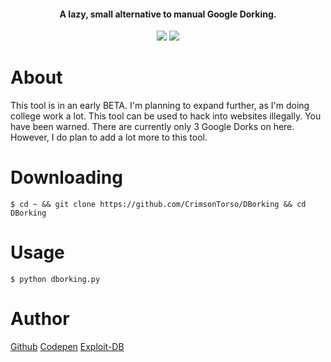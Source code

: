 <h4 align="center">
A lazy, small alternative to manual Google Dorking.
</h4>

<p align="center">
<img src="https://img.shields.io/badge/Python-3-brightgreen.svg?style=plastic">
<img src="https://img.shields.io/badge/Python-2-brightgreen.svg?style=plastic">
</p>

# About
This tool is in an early BETA. I'm planning to expand further, as I'm doing college work a lot. This tool can be used to hack into websites illegally. You have been warned. There are currently only 3 Google Dorks on here. However, I do plan to add a lot more to this tool.

# Downloading

```
$ cd ~ && git clone https://github.com/CrimsonTorso/DBorking && cd DBorking
```

# Usage

```
$ python dborking.py
```

# Author

[Github](https://github.com/CrimsonTorso)
[Codepen](https://codepen.io/CrimsonTorso)
[Exploit-DB](https://www.exploit-db.com/?author=9544)
